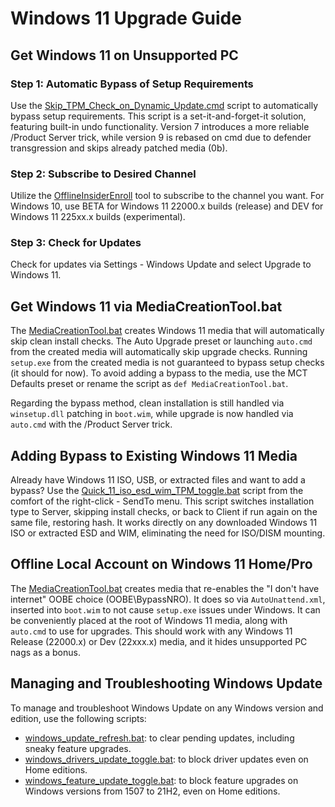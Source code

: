 # Windows 11 Upgrade Guide

## Get Windows 11 on Unsupported PC

### Step 1: Automatic Bypass of Setup Requirements

Use the [Skip_TPM_Check_on_Dynamic_Update.cmd](Skip_TPM_Check_on_Dynamic_Update.cmd) script to automatically bypass setup requirements. This script is a set-it-and-forget-it solution, featuring built-in undo functionality. Version 7 introduces a more reliable /Product Server trick, while version 9 is rebased on cmd due to defender transgression and skips already patched media (0b).

### Step 2: Subscribe to Desired Channel

Utilize the [OfflineInsiderEnroll](https://github.com/abbodi1406/offlineinsiderenroll) tool to subscribe to the channel you want. For Windows 10, use BETA for Windows 11 22000.x builds (release) and DEV for Windows 11 225xx.x builds (experimental).

### Step 3: Check for Updates

Check for updates via Settings - Windows Update and select Upgrade to Windows 11.

## Get Windows 11 via MediaCreationTool.bat

The [MediaCreationTool.bat](../MediaCreationTool.bat) creates Windows 11 media that will automatically skip clean install checks. The Auto Upgrade preset or launching `auto.cmd` from the created media will automatically skip upgrade checks. Running `setup.exe` from the created media is not guaranteed to bypass setup checks (it should for now). To avoid adding a bypass to the media, use the MCT Defaults preset or rename the script as `def MediaCreationTool.bat`.

Regarding the bypass method, clean installation is still handled via `winsetup.dll` patching in `boot.wim`, while upgrade is now handled via `auto.cmd` with the /Product Server trick.

## Adding Bypass to Existing Windows 11 Media

Already have Windows 11 ISO, USB, or extracted files and want to add a bypass? Use the [Quick_11_iso_esd_wim_TPM_toggle.bat](Quick_11_iso_esd_wim_TPM_toggle.bat) script from the comfort of the right-click - SendTo menu. This script switches installation type to Server, skipping install checks, or back to Client if run again on the same file, restoring hash. It works directly on any downloaded Windows 11 ISO or extracted ESD and WIM, eliminating the need for ISO/DISM mounting.

## Offline Local Account on Windows 11 Home/Pro

The [MediaCreationTool.bat](../MediaCreationTool.bat) creates media that re-enables the "I don't have internet" OOBE choice (OOBE\BypassNRO). It does so via `AutoUnattend.xml`, inserted into `boot.wim` to not cause `setup.exe` issues under Windows. It can be conveniently placed at the root of Windows 11 media, along with `auto.cmd` to use for upgrades. This should work with any Windows 11 Release (22000.x) or Dev (22xxx.x) media, and it hides unsupported PC nags as a bonus.

## Managing and Troubleshooting Windows Update

To manage and troubleshoot Windows Update on any Windows version and edition, use the following scripts:
- [windows_update_refresh.bat](https://pastebin.com/XQsgjt9p): to clear pending updates, including sneaky feature upgrades.
- [windows_drivers_update_toggle.bat](https://pastebin.com/cK8y4YEX): to block driver updates even on Home editions.
- [windows_feature_update_toggle.bat](https://pastebin.com/EcLB14hg): to block feature upgrades on Windows versions from 1507 to 21H2, even on Home editions.
